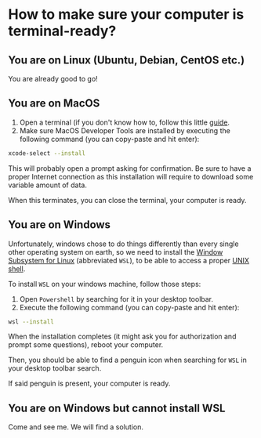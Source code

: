 # How to make sure your computer is terminal-ready?

## You are on Linux (Ubuntu, Debian, CentOS etc.)

You are already good to go!

## You are on MacOS

1. Open a terminal (if you don't know how to, follow this little [guide](https://support.apple.com/guide/terminal/open-or-quit-terminal-apd5265185d-f365-44cb-8b09-71a064a42125/mac).
2. Make sure MacOS Developer Tools are installed by executing the following command (you can copy-paste and hit enter):

```bash
xcode-select --install
```

This will probably open a prompt asking for confirmation. Be sure to have a proper Internet connection as this installation will require to download some variable amount of data.

When this terminates, you can close the terminal, your computer is ready.

## You are on Windows

Unfortunately, windows chose to do things differently than every single other operating system on earth, so we need to install the [Window Subsystem for Linux](https://en.wikipedia.org/wiki/Windows_Subsystem_for_Linux) (abbreviated `WSL`), to be able to access a proper [UNIX shell](https://en.wikipedia.org/wiki/Unix_shell).

To install `WSL` on your windows machine, follow those steps:

1. Open `Powershell` by searching for it in your desktop toolbar.
2. Execute the following command (you can copy-paste and hit enter):

```bash
wsl --install
```

When the installation completes (it might ask you for authorization and prompt some questions), reboot your computer.

Then, you should be able to find a penguin icon when searching for `WSL` in your desktop toolbar search.

If said penguin is present, your computer is ready.

## You are on Windows but cannot install WSL

Come and see me. We will find a solution.